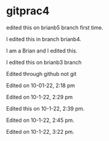 # gitprac4

edited this on brianb5 branch first time.
 
I edited this in branch brianb4.

I am a Brian and I edited this.

I edited this on brianb3 branch

Edited through github not git

Edited on 10-01-22, 2:18 pm
 
Edited on 10-1-22, 2:29 pm
 
Edited this on 10-1-22, 2:39 pm.
 
Edited on 10-1-22, 2:45 pm.

Edited on 10-1-22, 3:22 pm.
 
 

 
 
 
